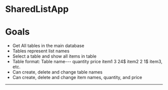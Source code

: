 # SharedListApp
 
# Goals
- Get All tables in the main database
- Tables represent list names
- Select a table and show all items in table
- Table format:
    Table name---       quantity        price
        item1           3               24$
        item2           2               1$
        item3, etc.
- Can create, delete and change table names
- Can create, delete and change item names, quantity, and price

----------------------------------------------------------------
